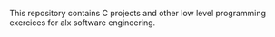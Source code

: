 This repository contains C projects and other low level programming exercices for alx software engineering.
